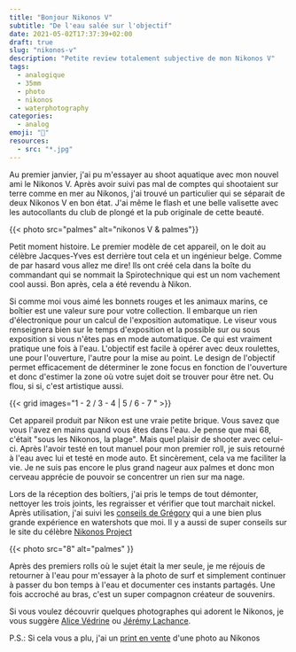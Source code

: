 ```yaml
---
title: "Bonjour Nikonos V"
subtitle: "De l'eau salée sur l'objectif"
date: 2021-05-02T17:37:39+02:00
draft: true
slug: "nikonos-v"
description: "Petite review totalement subjective de mon Nikonos V"
tags:
  - analogique
  - 35mm
  - photo
  - nikonos
  - waterphotography
categories:
  - analog
emoji: "📸"
resources:
  - src: "*.jpg"
---
```


Au premier janvier, j'ai pu m'essayer au shoot aquatique avec mon nouvel ami le Nikonos V. Après avoir suivi pas mal de comptes qui shootaient sur terre comme en mer au Nikonos, j'ai trouvé un particulier qui se séparait de deux Nikonos V en bon état. J'ai même le flash et une belle valisette avec les autocollants du club de plongé et  la pub originale de cette beauté.

{{< photo src="palmes" alt="nikonos V & palmes"}}

Petit moment histoire. Le premier modèle de cet appareil, on le doit au célèbre Jacques-Yves est derrière tout cela et un ingénieur belge. Comme de par hasard vous allez me dire! Ils ont créé cela dans la boîte du commandant qui se nommait la Spirotechnique qui est un nom vachement cool aussi. Bon après, cela a été revendu à Nikon.

Si comme moi vous aimé les bonnets rouges et les animaux marins, ce boîtier est une valeur sure pour votre collection. Il embarque un rien d'électronique pour un calcul de l'exposition automatique. Le viseur vous renseignera bien sur le temps d'exposition et la possible sur ou sous exposition si vous n'êtes pas en mode automatique. Ce qui est vraiment pratique une fois à l'eau. L'objectif est facile à opérer avec deux roulettes, une pour l'ouverture, l'autre pour la mise au point. Le design de l'objectif permet efficacement de déterminer le zone focus en fonction de l'ouverture et donc d'estimer la zone où votre sujet doit se trouver pour être net. Ou flou, si si, c'est artistique aussi.

{{< grid images="1 - 2 / 3 - 4 | 5 / 6 - 7 " >}}

Cet appareil produit par Nikon est une vraie petite brique. Vous savez que vous l'avez en mains quand vous êtes dans l'eau. Je pense que mai 68, c'était "sous les Nikonos, la plage". Mais quel plaisir de shooter avec celui-ci. Après l'avoir testé en tout manuel pour mon premier roll, je suis retourné à l'eau avec lui et testé en mode auto. Et sincèrement, cela va me faciliter la vie. Je ne suis pas encore le plus grand nageur aux palmes et donc mon cerveau apprécie de pouvoir se concentrer un rien sur ma nage. 

Lors de la réception des boîtiers, j'ai pris le temps de tout démonter, nettoyer les trois joints, les regraisser et vérifier que tout marchait nickel. Après utilisation, j'ai suivi les [conseils de Grégory](https://gregorymignard.com/entretien-caisson-etanche/) qui a une bien plus grande expérience en watershots que moi. Il y a aussi de super conseils sur le site du célèbre [Nikonos Project](http://www.nikonosproject.com)

{{< photo src="8" alt="palmes" }}

Après des premiers rolls où le sujet était la mer seule, je me réjouis de retourner à l'eau pour m'essayer à la photo de surf et simplement continuer à passer du bon temps à l'eau et documenter ces instants partagés. Une fois accroché au bras, c'est un super compagnon créateur de souvenirs.

Si vous voulez découvrir quelques photographes qui adorent le Nikonos, je vous suggère [Alice Védrine](https://www.instagram.com/alicevedrine/) ou [Jérémy Lachance](https://jeremylachance.com). 


P.S.: Si cela vous a plu, j'ai un [print en vente](/shop/new-year) d'une photo au Nikonos 